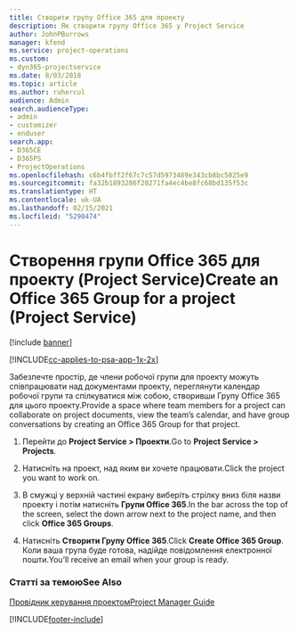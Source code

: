```yaml
---
title: Створити групу Office 365 для проекту
description: Як створити групу Office 365 у Project Service
author: JohnPBurrows
manager: kfend
ms.service: project-operations
ms.custom:
- dyn365-projectservice
ms.date: 8/03/2018
ms.topic: article
ms.author: ruhercul
audience: Admin
search.audienceType:
- admin
- customizer
- enduser
search.app:
- D365CE
- D365PS
- ProjectOperations
ms.openlocfilehash: c6b4fbff2f67c7c57d5973489e343cb8bc5025e9
ms.sourcegitcommit: fa32b1893286f20271fa4ec4be8fc68bd135f53c
ms.translationtype: HT
ms.contentlocale: uk-UA
ms.lasthandoff: 02/15/2021
ms.locfileid: "5290474"
---
```

# <a name="create-an-office-365-group-for-a-project-project-service"></a><span data-ttu-id="b6558-103">Створення групи Office 365 для проекту (Project Service)</span><span class="sxs-lookup"><span data-stu-id="b6558-103">Create an Office 365 Group for a project (Project Service)</span></span>

[!include [banner](../includes/psa-now-project-operations.md)]

[!INCLUDE[cc-applies-to-psa-app-1x-2x](../includes/cc-applies-to-psa-app-1x-2x.md)]

<span data-ttu-id="b6558-104">Забезпечте простір, де члени робочої групи для проекту можуть співпрацювати над документами проекту, переглянути календар робочої групи та спілкуватися між собою, створивши Групу Office 365 для цього проекту.</span><span class="sxs-lookup"><span data-stu-id="b6558-104">Provide a space where team members for a project can collaborate on project documents, view the team’s calendar, and have group conversations by creating an Office 365 Group for that project.</span></span>  
  
1.  <span data-ttu-id="b6558-105">Перейти до **Project Service > Проекти**.</span><span class="sxs-lookup"><span data-stu-id="b6558-105">Go to **Project Service > Projects**.</span></span>  
  
2.  <span data-ttu-id="b6558-106">Натисніть на проект, над яким ви хочете працювати.</span><span class="sxs-lookup"><span data-stu-id="b6558-106">Click the project you want to work on.</span></span>  
  
3.  <span data-ttu-id="b6558-107">В смужці у верхній частині екрану виберіть стрілку вниз біля назви проекту і потім натисніть **Групи Office 365**.</span><span class="sxs-lookup"><span data-stu-id="b6558-107">In the bar across the top of the screen, select the down arrow next to the project name, and then click **Office 365 Groups**.</span></span>  
  
4.  <span data-ttu-id="b6558-108">Натисніть **Створити Групу Office 365**.</span><span class="sxs-lookup"><span data-stu-id="b6558-108">Click **Create Office 365 Group**.</span></span> <span data-ttu-id="b6558-109">Коли ваша група буде готова, надійде повідомлення електронної пошти.</span><span class="sxs-lookup"><span data-stu-id="b6558-109">You’ll receive an email when your group is ready.</span></span>  
  
### <a name="see-also"></a><span data-ttu-id="b6558-110">Статті за темою</span><span class="sxs-lookup"><span data-stu-id="b6558-110">See Also</span></span>  
 [<span data-ttu-id="b6558-111">Провідник керування проектом</span><span class="sxs-lookup"><span data-stu-id="b6558-111">Project Manager Guide</span></span>](../psa/project-manager-guide.md)


[!INCLUDE[footer-include](../includes/footer-banner.md)]